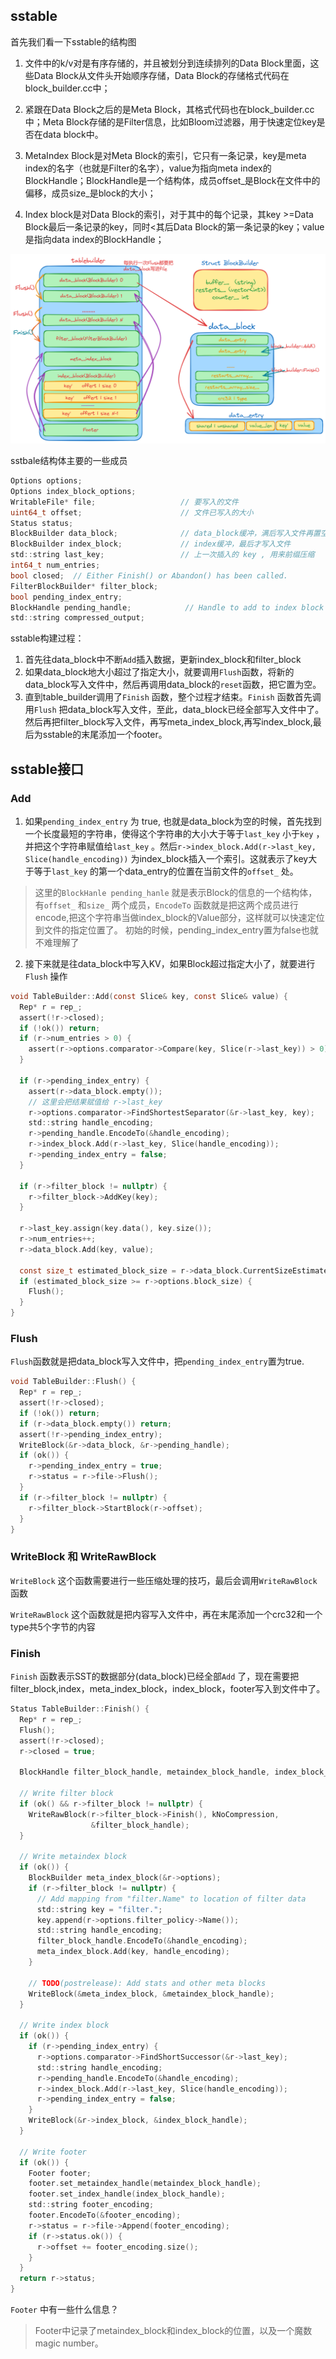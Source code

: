 ## sstable

首先我们看一下sstable的结构图
1. 文件中的k/v对是有序存储的，并且被划分到连续排列的Data Block里面，这些Data Block从文件头开始顺序存储，Data Block的存储格式代码在block_builder.cc中；

2. 紧跟在Data Block之后的是Meta Block，其格式代码也在block_builder.cc中；Meta Block存储的是Filter信息，比如Bloom过滤器，用于快速定位key是否在data block中。

3. MetaIndex Block是对Meta Block的索引，它只有一条记录，key是meta index的名字（也就是Filter的名字），value为指向meta index的BlockHandle；BlockHandle是一个结构体，成员offset_是Block在文件中的偏移，成员size_是block的大小；

4. Index block是对Data Block的索引，对于其中的每个记录，其key >=Data Block最后一条记录的key，同时<其后Data Block的第一条记录的key；value是指向data index的BlockHandle；

![](./img/leveldb-sstable.png)

sstbale结构体主要的一些成员
```c
Options options;
Options index_block_options;
WritableFile* file;                   // 要写入的文件
uint64_t offset;                      // 文件已写入的大小  
Status status;            
BlockBuilder data_block;              // data_block缓冲，满后写入文件再置空          
BlockBuilder index_block;             // index缓冲，最后才写入文件
std::string last_key;                 // 上一次插入的 key , 用来前缀压缩
int64_t num_entries;                 
bool closed;  // Either Finish() or Abandon() has been called.
FilterBlockBuilder* filter_block;    
bool pending_index_entry;
BlockHandle pending_handle;            // Handle to add to index block
std::string compressed_output;
```


sstable构建过程：

1. 首先往data_block中不断`Add`插入数据，更新index_block和filter_block
2. 如果data_block地大小超过了指定大小，就要调用`Flush`函数，将新的data_block写入文件中，然后再调用data_block的`reset`函数，把它置为空。
3. 直到table_builder调用了`Finish` 函数，整个过程才结束。`Finish` 函数首先调用`Flush` 把data_block写入文件，至此，data_block已经全部写入文件中了。然后再把filter_block写入文件，再写meta_index_block,再写index_block,最后为sstable的末尾添加一个footer。



## sstable接口
### Add

1. 如果`pending_index_entry` 为 true, 也就是data_block为空的时候，首先找到一个长度最短的字符串，使得这个字符串的大小大于等于`last_key` 小于`key` ，并把这个字符串赋值给`last_key` 。然后`r->index_block.Add(r->last_key, Slice(handle_encoding))` 为index_block插入一个索引。这就表示了key大于等于`last_key` 的第一个data_entry的位置在当前文件的`offset_` 处。

> 这里的`BlockHanle pending_hanle` 就是表示Block的信息的一个结构体，有`offset_` 和`size_` 两个成员，`EncodeTo` 函数就是把这两个成员进行encode,把这个字符串当做index_block的Value部分，这样就可以快速定位到文件的指定位置了。
> 初始的时候，pending_index_entry置为false也就不难理解了

2. 接下来就是往data_block中写入KV，如果Block超过指定大小了，就要进行`Flush` 操作

```c
void TableBuilder::Add(const Slice& key, const Slice& value) {
  Rep* r = rep_;
  assert(!r->closed);
  if (!ok()) return;
  if (r->num_entries > 0) {
    assert(r->options.comparator->Compare(key, Slice(r->last_key)) > 0);
  }

  if (r->pending_index_entry) {
    assert(r->data_block.empty());
    // 这里会把结果赋值给 r->last_key
    r->options.comparator->FindShortestSeparator(&r->last_key, key);
    std::string handle_encoding;
    r->pending_handle.EncodeTo(&handle_encoding);
    r->index_block.Add(r->last_key, Slice(handle_encoding));
    r->pending_index_entry = false;
  }

  if (r->filter_block != nullptr) {
    r->filter_block->AddKey(key);
  }

  r->last_key.assign(key.data(), key.size());
  r->num_entries++;
  r->data_block.Add(key, value);

  const size_t estimated_block_size = r->data_block.CurrentSizeEstimate();
  if (estimated_block_size >= r->options.block_size) {
    Flush();
  }
}
```



### Flush
`Flush`函数就是把data_block写入文件中，把`pending_index_entry`置为true.

```c
void TableBuilder::Flush() {
  Rep* r = rep_;
  assert(!r->closed);
  if (!ok()) return;
  if (r->data_block.empty()) return;
  assert(!r->pending_index_entry);
  WriteBlock(&r->data_block, &r->pending_handle);
  if (ok()) {
    r->pending_index_entry = true;
    r->status = r->file->Flush();
  }
  if (r->filter_block != nullptr) {
    r->filter_block->StartBlock(r->offset);
  }
}
```



### WriteBlock 和 WriteRawBlock

`WriteBlock` 这个函数需要进行一些压缩处理的技巧，最后会调用`WriteRawBlock` 函数

`WriteRawBlock` 这个函数就是把内容写入文件中，再在末尾添加一个crc32和一个type共5个字节的内容



### Finish

`Finish` 函数表示SST的数据部分(data_block)已经全部`Add` 了，现在需要把filter_block,index，meta_index_block，index_block，footer写入到文件中了。

```c
Status TableBuilder::Finish() {
  Rep* r = rep_;
  Flush();
  assert(!r->closed);
  r->closed = true;

  BlockHandle filter_block_handle, metaindex_block_handle, index_block_handle;

  // Write filter block
  if (ok() && r->filter_block != nullptr) {
    WriteRawBlock(r->filter_block->Finish(), kNoCompression,
                  &filter_block_handle);
  }

  // Write metaindex block
  if (ok()) {
    BlockBuilder meta_index_block(&r->options);
    if (r->filter_block != nullptr) {
      // Add mapping from "filter.Name" to location of filter data
      std::string key = "filter.";
      key.append(r->options.filter_policy->Name());
      std::string handle_encoding;
      filter_block_handle.EncodeTo(&handle_encoding);
      meta_index_block.Add(key, handle_encoding);
    }

    // TODO(postrelease): Add stats and other meta blocks
    WriteBlock(&meta_index_block, &metaindex_block_handle);
  }

  // Write index block
  if (ok()) {
    if (r->pending_index_entry) {
      r->options.comparator->FindShortSuccessor(&r->last_key);
      std::string handle_encoding;
      r->pending_handle.EncodeTo(&handle_encoding);
      r->index_block.Add(r->last_key, Slice(handle_encoding));
      r->pending_index_entry = false;
    }
    WriteBlock(&r->index_block, &index_block_handle);
  }

  // Write footer
  if (ok()) {
    Footer footer;
    footer.set_metaindex_handle(metaindex_block_handle);
    footer.set_index_handle(index_block_handle);
    std::string footer_encoding;
    footer.EncodeTo(&footer_encoding);
    r->status = r->file->Append(footer_encoding);
    if (r->status.ok()) {
      r->offset += footer_encoding.size();
    }
  }
  return r->status;
}
```

`Footer` 中有一些什么信息？

> Footer中记录了metaindex_block和index_block的位置，以及一个魔数magic number。

